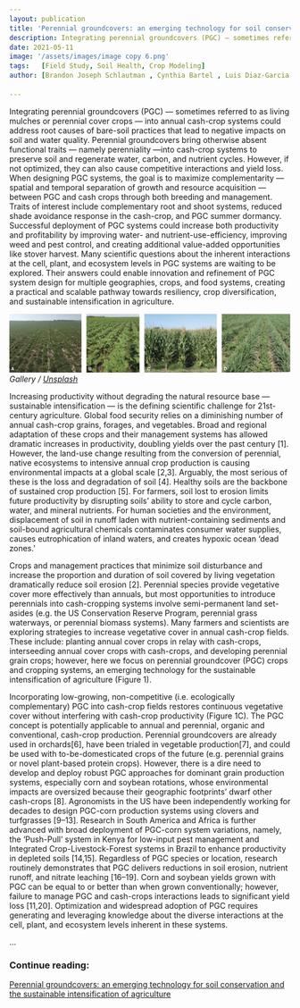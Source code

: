 ```yaml
---
layout: publication
title: 'Perennial groundcovers: an emerging technology for soil conservation and the sustainable intensification of agriculture'
description: Integrating perennial groundcovers (PGC) — sometimes referred to as living mulches or perennial cover crops — into annual cash-crop systems could address root causes of bare-soil practices that lead to negative impacts on soil and water quality. Perennial groundcovers bring otherwise absent functional traits — namely perenniality —into cash-crop systems to preserve soil and regenerate water, carbon, and nutrient cycles. However, if not optimized, they can also cause competitive interactions and yield loss. When designing PGC systems, the goal is to maximize complementarity — spatial and temporal separation of growth and resource acquisition — between PGC and cash crops through both breeding and management. Traits of interest include complementary root and shoot systems, reduced shade avoidance response in the cash-crop, and PGC summer dormancy. Successful deployment of PGC systems could increase both productivity and profitability by improving water- and nutrient-use-efficiency, improving weed and pest control, and creating additional value-added opportunities like stover harvest. Many scientific questions about the inherent interactions at the cell, plant, and ecosystem levels in PGC systems are waiting to be explored. Their answers could enable innovation and refinement of PGC system design for multiple geographies, crops, and food systems, creating a practical and scalable pathway towards resiliency, crop diversification, and sustainable intensification in agriculture.
date: 2021-05-11
image: '/assets/images/image copy 6.png'
tags:   [Field Study, Soil Health, Crop Modeling]
author: [Brandon Joseph Schlautman , Cynthia Bartel , Luis Diaz-Garcia , Shui-Zhang Fei , Scott Flynn , Erin Haramoto , Ken Moore , Dave Raj Raman]

---
```

Integrating perennial groundcovers (PGC) — sometimes referred to as living mulches or perennial cover crops — into annual cash-crop systems could address root causes of bare-soil practices that lead to negative impacts on soil and water quality. Perennial groundcovers bring otherwise absent functional traits — namely perenniality —into cash-crop systems to preserve soil and regenerate water, carbon, and nutrient cycles. However, if not optimized, they can also cause competitive interactions and yield loss. When designing PGC systems, the goal is to maximize complementarity — spatial and temporal separation of growth and resource acquisition — between PGC and cash crops through both breeding and management. Traits of interest include complementary root and shoot systems, reduced shade avoidance response in the cash-crop, and PGC summer dormancy. Successful deployment of PGC systems could increase both productivity and profitability by improving water- and nutrient-use-efficiency, improving weed and pest control, and creating additional value-added opportunities like stover harvest. Many scientific questions about the inherent interactions at the cell, plant, and ecosystem levels in PGC systems are waiting to be explored. Their answers could enable innovation and refinement of PGC system design for multiple geographies, crops, and food systems, creating a practical and scalable pathway towards resiliency, crop diversification, and sustainable intensification in agriculture.

<div class="gallery-box">
  <div class="gallery">
    <img src="/assets/images/etls-2020-0318c.01.png" loading="lazy" alt="Project">
  </div>
  <em>Gallery / <a href="https://unsplash.com/" target="_blank">Unsplash</a></em>
</div>

Increasing productivity without degrading the natural resource base — sustainable intensification — is the defining scientific challenge for 21st-century agriculture. Global food security relies on a diminishing number of annual cash-crop grains, forages, and vegetables. Broad and regional adaptation of these crops and their management systems has allowed dramatic increases in productivity, doubling yields over the past century [1]. However, the land-use change resulting from the conversion of perennial, native ecosystems to intensive annual crop production is causing environmental impacts at a global scale [2,3]. Arguably, the most serious of these is the loss and degradation of soil [4]. Healthy soils are the backbone of sustained crop production [5]. For farmers, soil lost to erosion limits future productivity by disrupting soils’ ability to store and cycle carbon, water, and mineral nutrients. For human societies and the environment, displacement of soil in runoff laden with nutrient-containing sediments and soil-bound agricultural chemicals contaminates consumer water supplies, causes eutrophication of inland waters, and creates hypoxic ocean ‘dead zones.'

Crops and management practices that minimize soil disturbance and increase the proportion and duration of soil covered by living vegetation dramatically reduce soil erosion [2]. Perennial species provide vegetative cover more effectively than annuals, but most opportunities to introduce perennials into cash-cropping systems involve semi-permanent land set-asides (e.g. the US Conservation Reserve Program, perennial grass waterways, or perennial biomass systems). Many farmers and scientists are exploring strategies to increase vegetative cover in annual cash-crop fields. These include: planting annual cover crops in relay with cash-crops, interseeding annual cover crops with cash-crops, and developing perennial grain crops; however, here we focus on perennial groundcover (PGC) crops and cropping systems, an emerging technology for the sustainable intensification of agriculture (Figure 1).

Incorporating low-growing, non-competitive (i.e. ecologically complementary) PGC into cash-crop fields restores continuous vegetative cover without interfering with cash-crop productivity (Figure 1C). The PGC concept is potentially applicable to annual and perennial, organic and conventional, cash-crop production. Perennial groundcovers are already used in orchards[6], have been trialed in vegetable production[7], and could be used with to-be-domesticated crops of the future (e.g. perennial grains or novel plant-based protein crops). However, there is a dire need to develop and deploy robust PGC approaches for dominant grain production systems, especially corn and soybean rotations, whose environmental impacts are oversized because their geographic footprints’ dwarf other cash-crops [8].
Agronomists in the US have been independently working for decades to design PGC-corn production systems using clovers and turfgrasses [9–13]. Research in South America and Africa is further advanced with broad deployment of PGC-corn system variations, namely, the ‘Push-Pull’ system in Kenya for low-input pest management and Integrated Crop-Livestock-Forest systems in Brazil to enhance productivity in depleted soils [14,15]. Regardless of PGC species or location, research routinely demonstrates that PGC delivers reductions in soil erosion, nutrient runoff, and nitrate leaching [16–19]. Corn and soybean yields grown with PGC can be equal to or better than when grown conventionally; however, failure to manage PGC and cash-crops interactions leads to significant yield loss [11,20]. Optimization and widespread adoption of PGC requires generating and leveraging knowledge about the diverse interactions at the cell, plant, and ecosystem levels inherent in these systems.

...

### Continue reading:
[Perennial groundcovers: an emerging technology for soil conservation and the sustainable intensification of agriculture](https://portlandpress.com/emergtoplifesci/article/5/2/337/228627/Perennial-groundcovers-an-emerging-technology-for)